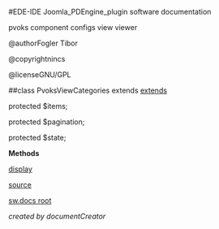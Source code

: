 #EDE-IDE Joomla_PDEngine_plugin
software documentation



pvoks component configs view viewer

@authorFogler Tibor

@copyrightnincs

@licenseGNU/GPL

##class PvoksViewCategories extends [extends](extends.md)

protected $items;

protected $pagination;

protected $state;


**Methods**

[display](items/PvoksViewCategories_display.md)



[source](../../admin/views/categories/view.html.php)

[sw.docs root](./)

*created by documentCreator*

